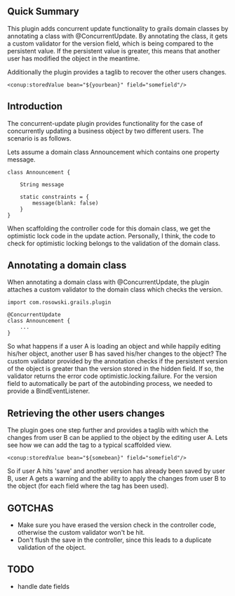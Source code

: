 Quick Summary
--------
This plugin adds concurrent update functionality to grails domain classes by annotating a class with @ConcurrentUpdate.
By annotating the class, it gets a custom validator for the version field, which is being compared to the persistent
 value. If the persistent value is greater, this means that another user has modified the object in the meantime.

Additionally the plugin provides a taglib to recover the other users changes.

    <conup:storedValue bean="${yourbean}" field="somefield"/>

Introduction
--------
The concurrent-update plugin provides functionality for the case of concurrently updating a business object by two
different users. The scenario is as follows.

Lets assume a domain class Announcement which contains one property message.

    class Announcement {

        String message

        static constraints = {
            message(blank: false)
        }
    }

When scaffolding the controller code for this domain class, we get the optimistic lock code in the update action.
Personally, I think, the code to check for optimistic locking belongs to the validation of the domain class.

Annotating a domain class
--------
When annotating a domain class with @ConcurrentUpdate, the plugin attaches a custom validator to the domain class
which checks the version.

    import com.rosowski.grails.plugin

    @ConcurrentUpdate
    class Announcement {
        ...
    }

So what happens if a user A is loading an object and while happily editing his/her object, another user B has saved
his/her changes to the object? The custom validator provided by the annotation checks if the persistent version of the
object is greater than the version stored in the hidden field. If so, the validator returns the error code
optimistic.locking.failure. For the version field to automatically be part of the autobinding process, we needed to
provide a BindEventListener.

Retrieving the other users changes
--------
The plugin goes one step further and provides a taglib with which the changes from user B can be applied to the object
by the editing user A. Lets see how we can add the tag to a typical scaffolded view.

    <conup:storedValue bean="${somebean}" field="somefield"/>

So if user A hits 'save' and another version has already been saved by user B, user A gets a warning and the ability
to apply the changes from user B to the object (for each field where the tag has been used).

GOTCHAS
--------
- Make sure you have erased the version check in the controller code, otherwise the custom validator won't be hit.
- Don't flush the save in the controller, since this leads to a duplicate validation of the object.

TODO
--------
- handle date fields
